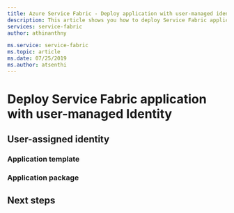 ```yaml
---
title: Azure Service Fabric - Deploy application with user-managed identity | Microsoft Docs
description: This article shows you how to deploy Service Fabric application with user-managed identity
services: service-fabric
author: athinanthny

ms.service: service-fabric
ms.topic: article
ms.date: 07/25/2019
ms.author: atsenthi
---
```

# Deploy Service Fabric application with user-managed Identity

## User-assigned identity

### Application template

### Application package

## Next steps
